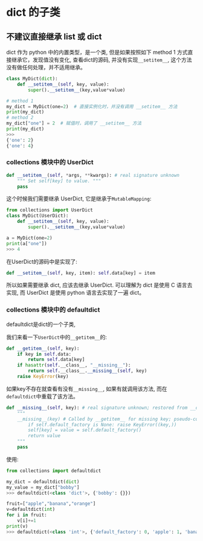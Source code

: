 # dict 的子类

## 不建议直接继承 list 或 dict

dict 作为 python 中的内置类型，是一个类, 但是如果按照如下 method 1 方式直接继承它，发现值没有变化, 查看dict的源码, 并没有实现`__setitem__`, 这个方法没有做任何处理，并不适用继承。

```python
class MyDict(dict):
    def __setitem__(self, key, value):
        super().__setitem__(key,value*value)

# method 1
my_dict = MyDict(one=2)  # 直接实例化时，并没有调用 __setitem__ 方法
print(my_dict)
# method 2
my_dict["one"] = 2  # 赋值时，调用了 __setitem__ 方法
print(my_dict)
>>>
{'one': 2}
{'one': 4}
```

### collections 模块中的 UserDict

```python
def __setitem__(self, *args, **kwargs): # real signature unknown
    """ Set self[key] to value. """
    pass
```
这个时候我们需要继承 UserDict, 它是继承于`MutableMapping`:

```python
from collections import UserDict
class MyDict(UserDict):
    def __setitem__(self, key, value):
        super().__setitem__(key,value*value)

a = MyDict(one=2)
print(a["one"])
>>> 4
```
在UserDict的源码中是实现了:

```python
def __setitem__(self, key, item): self.data[key] = item
```
所以如果需要继承 dict, 应该去继承 UserDict. 可以理解为 dict 是使用 C 语言去实现, 而 UserDict 是使用 python 语言去实现了一遍 dict。

### collections 模块中的 defaultdict

defaultdict是dict的一个子类, 

我们来看一下`UserDict`中的`__getitem__`的:

```python
def __getitem__(self, key):
    if key in self.data:
        return self.data[key]
    if hasattr(self.__class__, "__missing__"):
        return self.__class__.__missing__(self, key)
    raise KeyError(key)
```

如果key不存在就查看有没有`__missing__`, 如果有就调用该方法, 而在`defaultdict`中重载了该方法。

```python
def __missing__(self, key): # real signature unknown; restored from __doc__
    """
    __missing__(key) # Called by __getitem__ for missing key; pseudo-code:
        if self.default_factory is None: raise KeyError((key,))
        self[key] = value = self.default_factory()
        return value
    """
    pass
```
使用:
```python
from collections import defaultdict

my_dict = defaultdict(dict)
my_value = my_dict["bobby"]
>>> defaultdict(<class 'dict'>, {'bobby': {}})

fruit=["apple","banana","orange"]
v=defaultdict(int)
for i in fruit:
    v[i]+=1
print(v)
>>> defaultdict(<class 'int'>, {'default_factory': 0, 'apple': 1, 'banana': 1, 'orange': 1})
```
